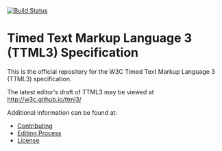 [![Build Status](https://travis-ci.org/w3c/ttml3.svg?branch=main)](https://travis-ci.org/w3c/ttml3)

# Timed Text Markup Language 3 (TTML3) Specification

This is the official repository for the W3C Timed Text Markup Language 3 (TTML3) specification.

The latest editor's draft of TTML3 may be viewed at http://w3c.github.io/ttml3/

Additional information can be found at:

* [Contributing](CONTRIBUTING.md)
* [Editing Process](EDITING.md)
* [License](LICENSE.md)
